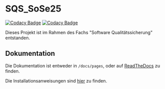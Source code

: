 # SQS_SoSe25

[![Codacy Badge](https://app.codacy.com/project/badge/Grade/ad289feab49544c6b24f3a02305ef094)](https://app.codacy.com/gh/Anna24698/SQS_SoSe25/dashboard?utm_source=gh&utm_medium=referral&utm_content=&utm_campaign=Badge_grade)
[![Codacy Badge](https://app.codacy.com/project/badge/Coverage/ad289feab49544c6b24f3a02305ef094)](https://app.codacy.com/gh/Anna24698/SQS_SoSe25/dashboard?utm_source=gh&utm_medium=referral&utm_content=&utm_campaign=Badge_coverage)



Dieses Projekt ist im Rahmen des Fachs "Software Qualitätssicherung" entstanden.

## Dokumentation

Die Dokumentation ist entweder in ``/docs/pages``, oder auf [ReadTheDocs](https://sqs-sose25.readthedocs.io/de/latest/start/)
zu finden.

Die Installationsanweisungen sind [hier](https://sqs-sose25.readthedocs.io/de/latest/installation/) zu finden.  